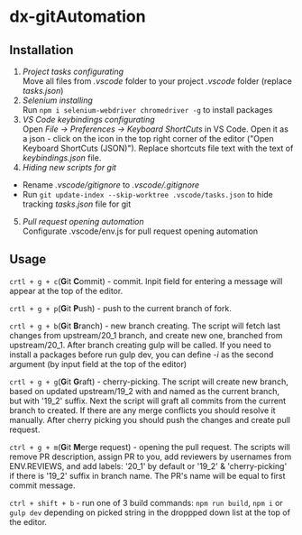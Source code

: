 # dx-gitAutomation

## Installation

1) *Project tasks configurating*\
Move all files from *.vscode* folder to your project *.vscode* folder (replace *tasks.json*)
2) *Selenium installing*\
Run `npm i selenium-webdriver chromedriver -g` to install packages
3) *VS Code keybindings configurating*\
Open *File -> Preferences -> Keyboard ShortCuts* in VS Code. Open it as a json - click on the icon in the top right corner of the editor ("Open Keyboard ShortCuts (JSON)"). Replace shortcuts file text with the text of *keybindings.json* file.
4) *Hiding new scripts for git*
- Rename *.vscode/gitignore* to *.vscode/.gitignore*
- Run `git update-index --skip-worktree .vscode/tasks.json` to hide tracking *tasks.json* file for git
5) *Pull request opening automation*\
Configurate .vscode/env.js for pull request opening automation

## Usage

`crtl + g + c`(**G**it **C**ommit) - commit. Inpit field for entering a message will appear at the top of the editor.

`crtl + g + p`(**G**it **P**ush) - push to the current branch of fork.

`crtl + g + b`(**G**it **B**ranch) - new branch creating. The script will fetch last changes from upstream/20_1 branch, and create new one, branched from      upstream/20_1. After branch creating gulp will be called. If you need to install a packages before run gulp dev, you can define *-i* as the second argument (by input field at the top of the editor)

`crtl + g + g`(**G**it **G**raft) - cherry-picking. The script will create new branch, based on updated upstream/19_2 with and named as the current branch, but with '19_2' suffix. Next the script will graft all commits from the current branch to created. If there are any merge conflicts you should resolve it manually. After cherry picking you should push the changes and create pull request.

`ctrl + g + m`(**G**it **M**erge request) - opening the pull request. The scripts will remove PR description, assign PR to you, add reviewers by usernames from ENV.REVIEWS, and add labels: '20_1' by default or '19_2' & 'cherry-picking' if there is '19_2' suffix in branch name. The PR's name will be equal to first commit message.

`ctrl + shift + b` - run one of 3 build commands: `npm run build`, `npm i` or `gulp dev` depending on picked string in the droppped down list at the top of the editor.

